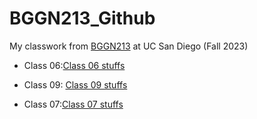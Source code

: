 # BGGN213_Github
My classwork from [BGGN213](https://bioboot.github.io/bggn213_F23/) at UC San Diego (Fall 2023)

- Class 06:[Class 06 stuffs](https://github.com/Aaron5947/BGGN213_Github/blob/main/class%2006/class-06.pdf)


- Class 09: [Class 09 stuffs](https://github.com/Aaron5947/BGGN213_Github/blob/main/class%2009/class%2009.md)

- Class 07:[Class 07 stuffs]()
